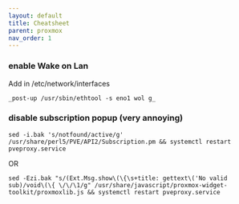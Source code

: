 ```yaml
---
layout: default
title: Cheatsheet
parent: proxmox
nav_order: 1
---
```


### enable Wake on Lan

Add in /etc/network/interfaces
```
_post-up /usr/sbin/ethtool -s eno1 wol g_
```

### disable subscription popup (very annoying)
```
sed -i.bak 's/notfound/active/g' /usr/share/perl5/PVE/API2/Subscription.pm && systemctl restart pveproxy.service
```
OR
```
sed -Ezi.bak "s/(Ext.Msg.show\(\{\s+title: gettext\('No valid sub)/void\(\{ \/\/\1/g" /usr/share/javascript/proxmox-widget-toolkit/proxmoxlib.js && systemctl restart pveproxy.service
```